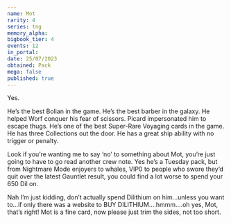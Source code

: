 ```yaml
---
name: Mot
rarity: 4
series: tng
memory_alpha:
bigbook_tier: 4
events: 12
in_portal:
date: 25/07/2023
obtained: Pack
mega: false
published: true
---
```


Yes.

He’s the best Bolian in the game.
He’s the best barber in the galaxy.
He helped Worf conquer his fear of scissors.
Picard impersonated him to escape thugs.
He’s one of the best Super-Rare Voyaging cards in the game.
He has three Collections out the door.
He has a great ship ability with no trigger or penalty.

Look if you’re wanting me to say ‘no’ to something about Mot, you’re just going to have to go read another crew note. Yes he’s a Tuesday pack, but from Nightmare Mode enjoyers to whales, VIP0 to people who swore they’d quit over the latest Gauntlet result, you could find a lot worse to spend your 650 Dil on.

Nah I’m just kidding, don’t actually spend Dilithium on him...unless you want to...if only there was a website to BUY DILITHIUM....hmmm....oh yes, Mot, that’s right!  Mot is a fine card, now please just trim the sides, not too short.
